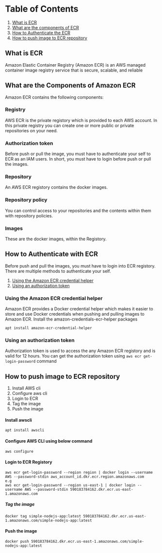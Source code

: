 # Table of Contents
1. [What is ECR](#What-is-ECR)
2. [What are the components of ECR](#What-are-the-components-of-Amazon-ECR)
3. [How to Authenticate the ECR](#how-to-authenticate-with-ecr)
4. [How to push image to ECR repository](#how-to-push-image-to-ecr-repository)
## What is ECR
Amazon Elastic Container Registry (Amazon ECR) is an AWS managed container image registry service that is secure, scalable, and reliable

## What are the Components of Amazon ECR
Amazon ECR contains the following components:

### Registry

AWS ECR is the private registory which is provided to each AWS account. In this private registry you can create one or more public or private repositories on your need.

### Authorization token

Before push or pull the image, you must have to authenticate your self to ECR as an IAM users. In short, you must have to login before push or pull the images.

### Repository

An AWS ECR registory contains the docker images.

### Repository policy

You can control access to your repositories and the contents within them with repository policies.

### Images
These are the docker images, within the Registory.

## How to Authenticate with ECR
Before push and pull the images, you must have to login into ECR registory. There are multiple methods to authenticate your self.

1. [Using the Amazon ECR credential helper](#Using-the-Amazon-ECR-credential-helper)
2. [Using an authorization token](#Using-an-authorization-token)


### Using the Amazon ECR credential helper
Amazon ECR provides a Docker credential helper which makes it easier to store and use Docker credentials when pushing and pulling images to Amazon ECR. Install the amazon-credentials-ecr-helper packages

```
apt install amazon-ecr-credential-helper
```
### Using an authorization token
Authorization token is used to access the any Amazon ECR registory and is valid for 12 hours. You can get the authorization token using ```aws ecr get-login-password``` command

## How to push image to ECR repository

1. Install AWS cli
2. Configure aws cli
3. Login to ECR
4. Tag the image
5. Push the image

#### Install awscli
```
apt install awscli
```
#### Configure AWS CLI using below command
```
aws configure
```
#### Login to ECR Registory
```
aws ecr get-login-password --region region | docker login --username AWS --password-stdin aws_account_id.dkr.ecr.region.amazonaws.com
e.g
aws ecr get-login-password --region us-east-1 | docker login --username AWS --password-stdin 590183784162.dkr.ecr.us-east-1.amazonaws.com
```

##### Tag the image

```
docker tag simple-nodejs-app:latest 590183784162.dkr.ecr.us-east-1.amazonaws.com/simple-nodejs-app:latest
```
#### Push the image

```
docker push 590183784162.dkr.ecr.us-east-1.amazonaws.com/simple-nodejs-app:latest
```